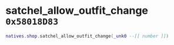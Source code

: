 # satchel_allow_outfit_change `0x58018D83`

```lua
natives.shop.satchel_allow_outfit_change(_unk0 --[[ number ]])
```